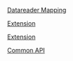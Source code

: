 <a href="./datatablesnet.html">Datareader Mapping</a>

<a href="./extension.html">Extension</a>

<a href="./encryption.html">Extension</a>

<a href="./commonapi.html">Common API</a>
